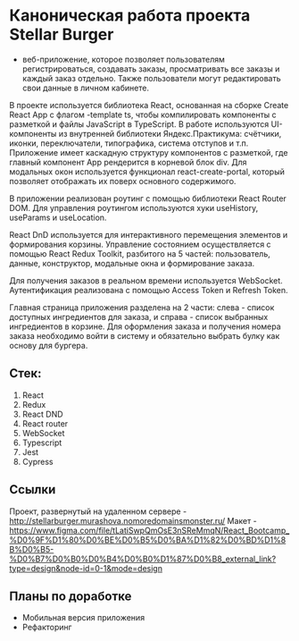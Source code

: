 # Каноническая работа проекта Stellar Burger
- веб-приложение, которое позволяет пользователям регистрироваться, создавать заказы, просматривать все заказы и каждый заказ отдельно.
Также пользователи могут редактировать свои данные в личном кабинете.

В проекте используется библиотека React, основанная на сборке Create React App с флагом -template ts, чтобы компилировать компоненты с разметкой и файлы JavaScript в TypeScript.
В работе используются UI-компоненты из внутренней библиотеки Яндекс.Практикума: счётчики, иконки, переключатели, типографика, система отступов и т.п.
Приложение имеет каскадную структуру компонентов с разметкой, где главный компонент App рендерится в корневой блок div. Для модальных окон используется функционал react-create-portal, который позволяет отображать их поверх основного содержимого.

В приложении реализован роутинг с помощью библиотеки React Router DOM. Для управления роутингом используются хуки useHistory, useParams и useLocation.

React DnD используется для интерактивного перемещения элементов и формирования корзины. Управление состоянием осуществляется с помощью React Redux Toolkit, разбитого на 5 частей: пользователь, данные, конструктор, модальные окна и формирование заказа.

Для получения заказов в реальном времени используется WebSocket. Аутентификация реализована с помощью Access Token и Refresh Token.

Главная страница приложения разделена на 2 части: слева - список доступных ингредиентов для заказа, и справа - список выбранных ингредиентов в корзине. Для оформления заказа и получения номера заказа необходимо войти в систему и обязательно выбрать булку как основу для бургера.

## **Стек:**
1. React
2. Redux
3. React DND
4. React router
5. WebSocket
6. Typescript
7. Jest
8. Cypress
## **Ссылки**
Проект, развернутый на удаленном сервере - http://stellarburger.murashova.nomoredomainsmonster.ru/
Макет - https://www.figma.com/file/tLatiSwpQmOsE3nSReMmqN/React_Bootcamp_%D0%9F%D1%80%D0%BE%D0%B5%D0%BA%D1%82%D0%BD%D1%8B%D0%B5-%D0%B7%D0%B0%D0%B4%D0%B0%D1%87%D0%B8_external_link?type=design&node-id=0-1&mode=design

## **Планы по доработке**
* Мобильная версия приложения
* Рефакторинг



